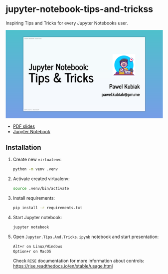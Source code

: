 # jupyter-notebook-tips-and-trickss

Inspiring Tips and Tricks for every Jupyter Notebooks user.

![screenshot](screenshot.png)

- [PDF slides](Jupyter.Tips.And.Tricks.pdf)
- [Jupyter Notebook](Jupyter.Tips.And.Tricks.ipynb)


## Installation

1. Create new `virtualenv`:
    ```bash
    python -m venv .venv
    ```
2. Activate created virtualenv:
    ```bash
    source .venv/bin/activate
    ```
3. Install requirements:
    ```bash
    pip install -r requirements.txt
    ```
4. Start Jupyter notebook:
    ```bash
    jupyter notebook
    ```

5. Open `Jupyter.Tips.And.Tricks.ipynb` notebook and start presentation:
    ```
    Alt+r on Linux/Windows
    Option+r on MacOS
    ```
    Check `RISE` documentation for more information about controls: https://rise.readthedocs.io/en/stable/usage.html
